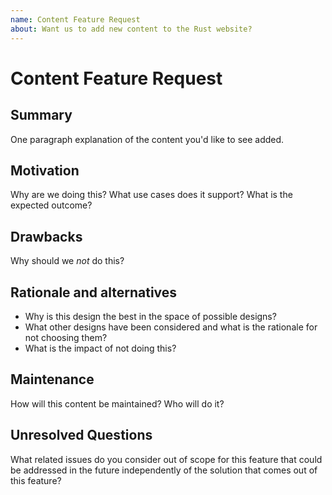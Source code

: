 ```yaml
---
name: Content Feature Request
about: Want us to add new content to the Rust website?
---
```


# Content Feature Request
## Summary
One paragraph explanation of the content you'd like to see added.

## Motivation
Why are we doing this? What use cases does it support? What is the expected
outcome?

## Drawbacks
Why should we _not_ do this?

## Rationale and alternatives
- Why is this design the best in the space of possible designs?
- What other designs have been considered and what is the rationale for not
  choosing them?
- What is the impact of not doing this?

## Maintenance
How will this content be maintained? Who will do it?

## Unresolved Questions
What related issues do you consider out of scope for this feature that could be
addressed in the future independently of the solution that comes out of this
feature?
